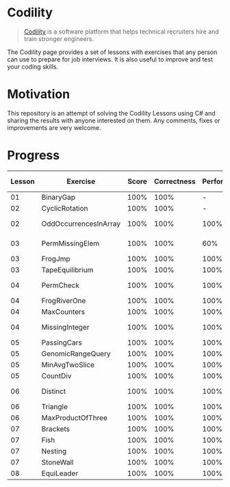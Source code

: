 # Codility

> [Codility](https://www.codility.com/) is a software platform that helps technical recruiters hire and train stronger engineers.

The Codility page provides a set of lessons with exercises that any person can use to prepare for job interviews. It is also useful to improve and test your coding skills.

# Motivation

This repository is an attempt of solving the Codility Lessons using C# and sharing the results with anyone interested on them. Any comments, fixes or improvements are very welcome. 

# Progress

Lesson | Exercise              | Score | Correctness | Performance | Detected Complexity
-------|-----------------------|-------|-------------|------------ | ----------------------------------
01     | BinaryGap             | 100%  | 100%        | -           | -
02     | CyclicRotation        | 100%  | 100%        | -           | -
02     | OddOccurrencesInArray | 100%  | 100%        | 100%        | O(N) or O(N*log(N))
03     | PermMissingElem       | 100%  | 100%        | 60%         | O(N) or O(N*log(N))
03     | FrogJmp               | 100%  | 100%        | 100%        | O(1)
03     | TapeEquilibrium       | 100%  | 100%        | 100%        | O(N)
04     | PermCheck             | 100%  | 100%        | 100%        | O(N) or O(N*log(N))
04     | FrogRiverOne          | 100%  | 100%        | 100%        | O(N)
04     | MaxCounters           | 100%  | 100%        | 100%        | O(N+M)
04     | MissingInteger        | 100%  | 100%        | 100%        | O(N) or O(N*log(N))
05     | PassingCars           | 100%  | 100%        | 100%        | O(N)
05     | GenomicRangeQuery     | 100%  | 100%        | 100%        | O(N+M)
05     | MinAvgTwoSlice        | 100%  | 100%        | 100%        | O(N)
05     | CountDiv              | 100%  | 100%        | 100%        | O(1)
06     | Distinct              | 100%  | 100%        | 100%        | O(N*log(N)) or O(N)
06     | Triangle              | 100%  | 100%        | 100%        | O(N*log(N))
06     | MaxProductOfThree     | 100%  | 100%        | 100%        | O(N*log(N))
07     | Brackets              | 100%  | 100%        | 100%        | O(N)
07     | Fish                  | 100%  | 100%        | 100%        | O(N)
07     | Nesting               | 100%  | 100%        | 100%        | O(N)
07     | StoneWall             | 100%  | 100%        | 100%        | O(N)
08     | EquiLeader            | 100%  | 100%        | 100%        | O(N)